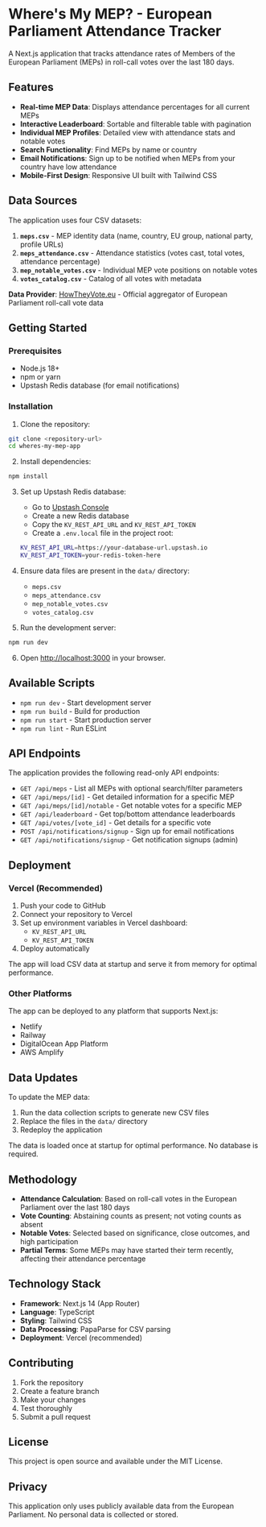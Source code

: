 # Where's My MEP? - European Parliament Attendance Tracker

A Next.js application that tracks attendance rates of Members of the European Parliament (MEPs) in roll-call votes over the last 180 days.

## Features

- **Real-time MEP Data**: Displays attendance percentages for all current MEPs
- **Interactive Leaderboard**: Sortable and filterable table with pagination
- **Individual MEP Profiles**: Detailed view with attendance stats and notable votes
- **Search Functionality**: Find MEPs by name or country
- **Email Notifications**: Sign up to be notified when MEPs from your country have low attendance
- **Mobile-First Design**: Responsive UI built with Tailwind CSS

## Data Sources

The application uses four CSV datasets:

1. **`meps.csv`** - MEP identity data (name, country, EU group, national party, profile URLs)
2. **`meps_attendance.csv`** - Attendance statistics (votes cast, total votes, attendance percentage)
3. **`mep_notable_votes.csv`** - Individual MEP vote positions on notable votes
4. **`votes_catalog.csv`** - Catalog of all votes with metadata

**Data Provider**: [HowTheyVote.eu](https://howtheyvote.eu/) - Official aggregator of European Parliament roll-call vote data

## Getting Started

### Prerequisites

- Node.js 18+ 
- npm or yarn
- Upstash Redis database (for email notifications)

### Installation

1. Clone the repository:
```bash
git clone <repository-url>
cd wheres-my-mep-app
```

2. Install dependencies:
```bash
npm install
```

3. Set up Upstash Redis database:
   - Go to [Upstash Console](https://console.upstash.com/)
   - Create a new Redis database
   - Copy the `KV_REST_API_URL` and `KV_REST_API_TOKEN`
   - Create a `.env.local` file in the project root:
   ```bash
   KV_REST_API_URL=https://your-database-url.upstash.io
   KV_REST_API_TOKEN=your-redis-token-here
   ```

4. Ensure data files are present in the `data/` directory:
   - `meps.csv`
   - `meps_attendance.csv` 
   - `mep_notable_votes.csv`
   - `votes_catalog.csv`

5. Run the development server:
```bash
npm run dev
```

6. Open [http://localhost:3000](http://localhost:3000) in your browser.

## Available Scripts

- `npm run dev` - Start development server
- `npm run build` - Build for production
- `npm run start` - Start production server
- `npm run lint` - Run ESLint

## API Endpoints

The application provides the following read-only API endpoints:

- `GET /api/meps` - List all MEPs with optional search/filter parameters
- `GET /api/meps/[id]` - Get detailed information for a specific MEP
- `GET /api/meps/[id]/notable` - Get notable votes for a specific MEP
- `GET /api/leaderboard` - Get top/bottom attendance leaderboards
- `GET /api/votes/[vote_id]` - Get details for a specific vote
- `POST /api/notifications/signup` - Sign up for email notifications
- `GET /api/notifications/signup` - Get notification signups (admin)

## Deployment

### Vercel (Recommended)

1. Push your code to GitHub
2. Connect your repository to Vercel
3. Set up environment variables in Vercel dashboard:
   - `KV_REST_API_URL`
   - `KV_REST_API_TOKEN`
4. Deploy automatically

The app will load CSV data at startup and serve it from memory for optimal performance.

### Other Platforms

The app can be deployed to any platform that supports Next.js:
- Netlify
- Railway
- DigitalOcean App Platform
- AWS Amplify

## Data Updates

To update the MEP data:

1. Run the data collection scripts to generate new CSV files
2. Replace the files in the `data/` directory
3. Redeploy the application

The data is loaded once at startup for optimal performance. No database is required.

## Methodology

- **Attendance Calculation**: Based on roll-call votes in the European Parliament over the last 180 days
- **Vote Counting**: Abstaining counts as present; not voting counts as absent
- **Notable Votes**: Selected based on significance, close outcomes, and high participation
- **Partial Terms**: Some MEPs may have started their term recently, affecting their attendance percentage

## Technology Stack

- **Framework**: Next.js 14 (App Router)
- **Language**: TypeScript
- **Styling**: Tailwind CSS
- **Data Processing**: PapaParse for CSV parsing
- **Deployment**: Vercel (recommended)

## Contributing

1. Fork the repository
2. Create a feature branch
3. Make your changes
4. Test thoroughly
5. Submit a pull request

## License

This project is open source and available under the MIT License.

## Privacy

This application only uses publicly available data from the European Parliament. No personal data is collected or stored.